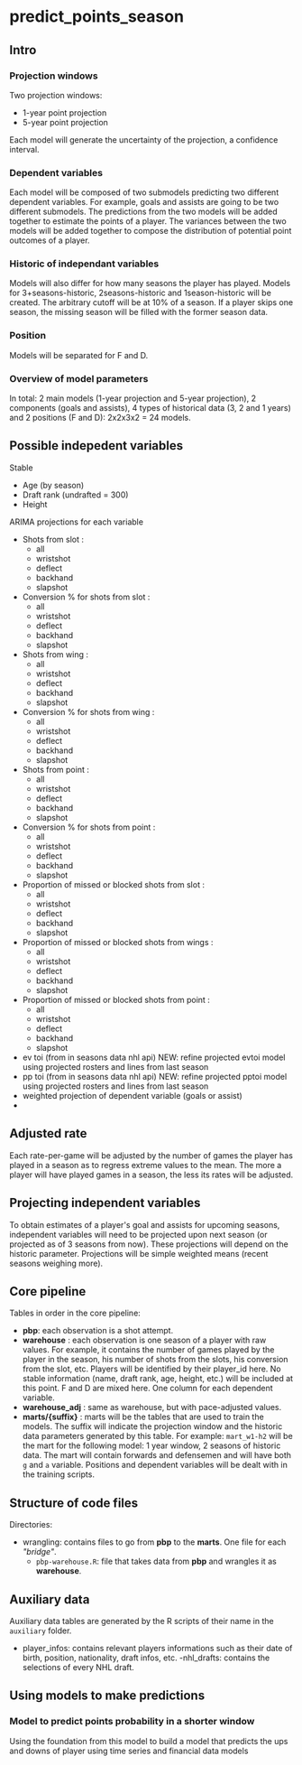 # predict_points_season

## Intro

### Projection windows

Two projection windows:

-   1-year point projection
-   5-year point projection

Each model will generate the uncertainty of the projection, a confidence interval.

### Dependent variables

Each model will be composed of two submodels predicting two different dependent variables. For example, goals and assists are going to be two different submodels. The predictions from the two models will be added together to estimate the points of a player. The variances between the two models will be added together to compose the distribution of potential point outcomes of a player.

### Historic of independant variables

Models will also differ for how many seasons the player has played. Models for 3+seasons-historic, 2seasons-historic and 1season-historic will be created. The arbitrary cutoff will be at 10% of a season. If a player skips one season, the missing season will be filled with the former season data.

### Position

Models will be separated for F and D.

### Overview of model parameters

In total: 2 main models (1-year projection and 5-year projection), 2 components (goals and assists), 4 types of historical data (3, 2 and 1 years) and 2 positions (F and D): 2x2x3x2 = 24 models.

## Possible indepedent variables

Stable

-   Age (by season)
-   Draft rank (undrafted = 300)
-   Height

ARIMA projections for each variable

-   Shots from slot :
    -   all
    -   wristshot
    -   deflect
    -   backhand
    -   slapshot
-   Conversion % for shots from slot :
    -   all
    -   wristshot
    -   deflect
    -   backhand
    -   slapshot
-   Shots from wing :
    -   all
    -   wristshot
    -   deflect
    -   backhand
    -   slapshot
-   Conversion % for shots from wing :
    -   all
    -   wristshot
    -   deflect
    -   backhand
    -   slapshot
-   Shots from point :
    -   all
    -   wristshot
    -   deflect
    -   backhand
    -   slapshot
-   Conversion % for shots from point :
    -   all
    -   wristshot
    -   deflect
    -   backhand
    -   slapshot
-   Proportion of missed or blocked shots from slot :
    -   all
    -   wristshot
    -   deflect
    -   backhand
    -   slapshot
-   Proportion of missed or blocked shots from wings :
    -   all
    -   wristshot
    -   deflect
    -   backhand
    -   slapshot
-   Proportion of missed or blocked shots from point :
    -   all
    -   wristshot
    -   deflect
    -   backhand
    -   slapshot
-   ev toi (from in seasons data nhl api) NEW: refine projected evtoi model using projected rosters and lines from last season
-   pp toi (from in seasons data nhl api) NEW: refine projected pptoi model using projected rosters and lines from last season
-   weighted projection of dependent variable (goals or assist)
-   

## Adjusted rate

Each rate-per-game will be adjusted by the number of games the player has played in a season as to regress extreme values to the mean. The more a player will have played games in a season, the less its rates will be adjusted.

## Projecting independent variables

To obtain estimates of a player's goal and assists for upcoming seasons, independent variables will need to be projected upon next season (or projected as of 3 seasons from now). These projections will depend on the historic parameter. Projections will be simple weighted means (recent seasons weighing more).

## Core pipeline

Tables in order in the core pipeline:

-   **pbp**: each observation is a shot attempt.
-   **warehouse** : each observation is one season of a player with raw values. For example, it contains the number of games played by the player in the season, his number of shots from the slots, his conversion from the slot, etc. Players will be identified by their player_id here. No stable information (name, draft rank, age, height, etc.) will be included at this point. F and D are mixed here. One column for each dependent variable.
-   **warehouse_adj** : same as warehouse, but with pace-adjusted values.
-   **marts/{suffix}** : marts will be the tables that are used to train the models. The suffix will indicate the projection window and the historic data parameters generated by this table. For example: `mart_w1-h2` will be the mart for the following model: 1 year window, 2 seasons of historic data. The mart will contain forwards and defensemen and will have both `g` and `a` variable. Positions and dependent variables will be dealt with in the training scripts.

## Structure of code files

Directories:

-   wrangling: contains files to go from **pbp** to the **marts**. One file for each *"bridge"*.
    -   `pbp-warehouse.R`: file that takes data from **pbp** and wrangles it as **warehouse**.

## Auxiliary data

Auxiliary data tables are generated by the R scripts of their name in the `auxiliary` folder.

-   player_infos: contains relevant players informations such as their date of birth, position, nationality, draft infos, etc. -nhl_drafts: contains the selections of every NHL draft.

## Using models to make predictions

### Model to predict points probability in a shorter window

Using the foundation from this model to build a model that predicts the ups and downs of player using time series and financial data models
